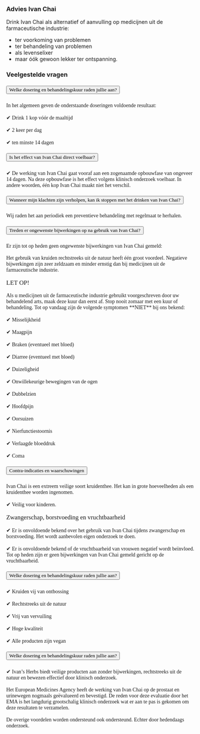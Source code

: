 ### Advies Ivan Chai

Drink Ivan Chai als alternatief of aanvulling op medicijnen uit de farmaceutische industrie:

* ter voorkoming van problemen
* ter behandeling van problemen
* als levenselixer
* maar óók gewoon lekker ter ontspanning.

### Veelgestelde vragen

<div class="col-md-12 col-12" data-aos="fade-up">
  <div class="accordion" id="faqAccordion">
    <div class="card shadow">
      <div class="card-header" id="heading_1">
        <h5 class="mb-0">
          <button class="btn btn-link collapsed" type="button" data-toggle="collapse"data-target="#collapse_0" aria-expanded="false" aria-controls="collapse_0" style="font-family:papyrus">
            Welke dosering en behandelingskuur raden jullie aan?
            </button>
              </h5>
                </div>
                  <div id="collapse_0" class="collapse" aria-labelledby="heading_0" data-parent="#faqAccordion">
                    <div class="card-body"; style="font-family:candara">
                    In het algemeen geven de onderstaande doseringen voldoende resultaat:<br><br>✔ Drink 1 kop vóór de maaltijd<br><br>✔ 2 keer per dag<br><br>✔ ten minste 14 dagen
                    </p>
                  </div>
                </div>
              </div>
            </div>
          </div>
        </div>
      </div>
    </div>
  </div>
</div>
<div class="col-md-12 col-12" data-aos="fade-up">
  <div class="accordion" id="faqAccordion">
    <div class="card shadow">
      <div class="card-header" id="heading_1">
        <h5 class="mb-0">
          <button class="btn btn-link collapsed" type="button" data-toggle="collapse"data-target="#collapse_0" aria-expanded="false" aria-controls="collapse_0" style="font-family:papyrus">
            Is het effect van Ivan Chai direct voelbaar?
            </button>
              </h5>
                </div>
                  <div id="collapse_0" class="collapse" aria-labelledby="heading_0" data-parent="#faqAccordion">
                    <div class="card-body"; style="font-family:candara">
                    ✔ De werking van Ivan Chai gaat vooraf aan een zogenaamde opbouwfase van ongeveer 14 dagen. Na deze opbouwfase is het effect volgens klinisch onderzoek voelbaar. In andere woorden, één kop Ivan Chai maakt niet het verschil.
                    </p>
                  </div>
                </div>
              </div>
            </div>
          </div>
        </div>
      </div>
    </div>
  </div>
</div>
<div class="col-md-12 col-12" data-aos="fade-up">
  <div class="accordion" id="faqAccordion">
    <div class="card shadow">
      <div class="card-header" id="heading_1">
        <h5 class="mb-0">
          <button class="btn btn-link collapsed" type="button" data-toggle="collapse"data-target="#collapse_0" aria-expanded="false" aria-controls="collapse_0" style="font-family:papyrus">
            Wanneer mijn klachten zijn verholpen, kan ik stoppen met het drinken van Ivan Chai?
            </button>
              </h5>
                </div>
                  <div id="collapse_0" class="collapse" aria-labelledby="heading_0" data-parent="#faqAccordion">
                    <div class="card-body"; style="font-family:candara">
                    Wij raden het aan periodiek een preventieve behandeling met regelmaat te herhalen.
                    </p>
                  </div>
                </div>
              </div>
            </div>
          </div>
        </div>
      </div>
    </div>
  </div>
</div>
<div class="col-md-12 col-12" data-aos="fade-up">
  <div class="accordion" id="faqAccordion">
    <div class="card shadow">
      <div class="card-header" id="heading_1">
        <h5 class="mb-0">
          <button class="btn btn-link collapsed" type="button" data-toggle="collapse"data-target="#collapse_0" aria-expanded="false" aria-controls="collapse_0" style="font-family:papyrus">
            Treden er ongewenste bijwerkingen op na gebruik van Ivan Chai?
            </button>
              </h5>
                </div>
                  <div id="collapse_0" class="collapse" aria-labelledby="heading_0" data-parent="#faqAccordion">
                    <div class="card-body"; style="font-family:candara">
                    Er zijn tot op heden geen ongewenste bijwerkingen van Ivan Chai gemeld:<br><br>Het gebruik van kruiden rechtstreeks uit de natuur heeft één groot voordeel. Negatieve bijwerkingen zijn zeer zeldzaam en minder ernstig dan bij medicijnen uit de farmaceutische industrie.<br><br><big>LET OP!</big><br><br>Als u medicijnen uit de farmaceutische industrie gebruikt voorgeschreven door uw behandelend arts, maak deze kuur dan eerst af. Stop nooit zomaar met een kuur of behandeling. Tot op vandaag zijn de volgende symptomen **NIET** bij ons bekend:<br><br>✔ Misselijkheid<br><br>✔ Maagpijn<br><br>✔ Braken (eventueel met bloed)<br><br>✔ Diarree (eventueel met bloed)<br><br>✔ Duizeligheid<br><br>✔ Onwillekeurige bewegingen van de ogen<br><br>✔ Dubbelzien<br><br>✔ Hoofdpijn<br><br>✔ Oorsuizen<br><br>✔ Nierfunctiestoornis<br><br>✔ Verlaagde bloeddruk<br><br>✔ Coma
                    </p>
                  </div>
                </div>
              </div>
            </div>
          </div>
        </div>
      </div>
    </div>
  </div>
</div>
<div class="col-md-12 col-12" data-aos="fade-up">
  <div class="accordion" id="faqAccordion">
    <div class="card shadow">
      <div class="card-header" id="heading_1">
        <h5 class="mb-0">
          <button class="btn btn-link collapsed" type="button" data-toggle="collapse"data-target="#collapse_0" aria-expanded="false" aria-controls="collapse_0" style="font-family:papyrus">
            Contra-indicaties en waarschuwingen
            </button>
              </h5>
                </div>
                  <div id="collapse_0" class="collapse" aria-labelledby="heading_0" data-parent="#faqAccordion">
                    <div class="card-body"; style="font-family:candara">
                    Ivan Chai is een extreem veilige soort kruidenthee. Het kan in grote hoeveelheden als een kruidenthee worden ingenomen.<br><br>✔ Veilig voor kinderen.<br><br><big>Zwangerschap, borstvoeding en vruchtbaarheid</big><br><br>✔ Er is onvoldoende bekend over het gebruik van Ivan Chai tijdens zwangerschap en borstvoeding. Het wordt aanbevolen eigen onderzoek te doen.<br><br>✔ Er is onvoldoende bekend of de vruchtbaarheid van vrouwen negatief wordt beïnvloed. Tot op heden zijn er geen bijwerkingen van Ivan Chai gemeld gericht op de vruchtbaarheid.
                    </p>
                  </div>
                </div>
              </div>
            </div>
          </div>
        </div>
      </div>
    </div>
  </div>
</div>
<div class="col-md-12 col-12" data-aos="fade-up">
  <div class="accordion" id="faqAccordion">
    <div class="card shadow">
      <div class="card-header" id="heading_1">
        <h5 class="mb-0">
          <button class="btn btn-link collapsed" type="button" data-toggle="collapse"data-target="#collapse_0" aria-expanded="false" aria-controls="collapse_0" style="font-family:papyrus">
            Welke dosering en behandelingskuur raden jullie aan?
            </button>
              </h5>
                </div>
                  <div id="collapse_0" class="collapse" aria-labelledby="heading_0" data-parent="#faqAccordion">
                    <div class="card-body"; style="font-family:candara">
                    ✔ Kruiden vij van ontbossing<br><br>✔ Rechtstreeks uit de natuur<br><br>✔ Vrij van vervuiling<br><br>✔ Hoge kwaliteit<br><br>✔ Alle producten zijn vegan
                    </p>
                  </div>
                </div>
              </div>
            </div>
          </div>
        </div>
      </div>
    </div>
  </div>
</div>
<div class="col-md-12 col-12" data-aos="fade-up">
  <div class="accordion" id="faqAccordion">
    <div class="card shadow">
      <div class="card-header" id="heading_1">
        <h5 class="mb-0">
          <button class="btn btn-link collapsed" type="button" data-toggle="collapse"data-target="#collapse_0" aria-expanded="false" aria-controls="collapse_0" style="font-family:papyrus">
            Welke dosering en behandelingskuur raden jullie aan?
            </button>
              </h5>
                </div>
                  <div id="collapse_0" class="collapse" aria-labelledby="heading_0" data-parent="#faqAccordion">
                    <div class="card-body"; style="font-family:candara">
                    ✔ Ivan’s Herbs biedt veilige producten aan zonder bijwerkingen, rechtstreeks uit de natuur en bewezen effectief door klinisch onderzoek.<br><br>Het European Medicines Agency heeft de werking van Ivan Chai op de prostaat en urinewegen nogmaals geëvalueerd en bevestigd. De reden voor deze evaluatie door het EMA is het langdurig grootschalig klinisch onderzoek wat er aan te pas is gekomen om deze resultaten te verzamelen.<br><br>De overige voordelen worden ondersteund ook ondersteund. Echter door hedendaags onderzoek.
                    </p>
                  </div>
                </div>
              </div>
            </div>
          </div>
        </div>
      </div>
    </div>
  </div>
</div>





